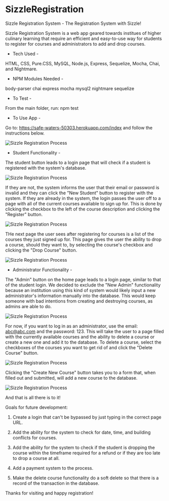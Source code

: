 # SizzleRegistration

Sizzle Registration System - The Registration System with Sizzle!

Sizzle Registration System is a web app geared towards institues of higher culinary learning that require an efficient and easy-to-use way for students to register for courses and administrators to add and drop courses.

- Tech Used -

HTML, CSS, Pure.CSS, MySQL, Node.js, Express, Sequelize, Mocha, Chai, and Nightmare.


- NPM Modules Needed -

body-parser
chai
express
mocha
mysql2
nightmare
sequelize


- To Test -

From the main folder, run: npm test


- To Use App - 

Go to: https://safe-waters-50303.herokuapp.com/index and follow the instructions below.


![Sizzle Registration Process](public/assets/images/capture1.png)

- Student Functionality -

The student button leads to a login page that will check if a student is registered with the system's database.

![Sizzle Registration Process](public/assets/images/capture2.png)

If they are not, the system informs the user that their email or password is invalid and they can click the "New Student" button to register with the system. If they are already in the system, the login passes the user off to a page with all of the current courses available to sign up for. This is done by clicking the checkbox to the left of the course description and clicking the "Register" button.

![Sizzle Registration Process](public/assets/images/capture3.png)

THe next page the user sees after registering for courses is a list of the courses they just signed up for. This page gives the user the ability to drop a course, should they want to, by selecting the course's checkbox and clicking the "Drop Course" button.

![Sizzle Registration Process](public/assets/images/capture4.png)

- Administrator Functionality -

The "Admin" button on the home page leads to a login page, similar to that of the student login. We decided to exclude the "New Admin" functionality because an institution using this kind of system would likely input a new administrator's information manually into the database. This would keep someone with bad intentions from creating and destroying courses, as admins are able to do.

![Sizzle Registration Process](public/assets/images/capture5.png)

For now, if you want to log in as an administrator, use the email: abc@abc.com and the password: 123. This will take the user to a page filled with the currently available courses and the ability to delete a course or create a new one and add it to the database. To delete a course, select the checkboxes of the courses you want to get rid of and click the "Delete Course" button.

![Sizzle Registration Process](public/assets/images/capture6.png)

Clicking the "Create New Course" button takes you to a form that, when filled out and submitted, will add a new course to the database.

![Sizzle Registration Process](public/assets/images/capture7.png)


And that is all there is to it!


Goals for future development:

1. Create a login that can't be bypassed by just typing in the correct page URL.

2. Add the ability for the system to check for date, time, and building conflicts for courses.

3. Add the ability for the system to check if the student is dropping the course within the timeframe required for a refund or if they are too late to drop a course at all.

4. Add a payment system to the process.

5. Make the delete course functionality do a soft delete so that there is a record of the transaction in the database.


Thanks for visiting and happy registration!